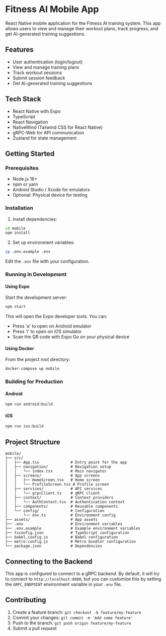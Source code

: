 # Fitness AI Mobile App

React Native mobile application for the Fitness AI training system. This app allows users to view and manage their workout plans, track progress, and get AI-generated training suggestions.

## Features

- User authentication (login/logout)
- View and manage training plans
- Track workout sessions
- Submit session feedback
- Get AI-generated training suggestions

## Tech Stack

- React Native with Expo
- TypeScript
- React Navigation
- NativeWind (Tailwind CSS for React Native)
- gRPC-Web for API communication
- Zustand for state management

## Getting Started

### Prerequisites

- Node.js 16+
- npm or yarn
- Android Studio / Xcode for emulators
- Optional: Physical device for testing

### Installation

1. Install dependencies:

```bash
cd mobile
npm install
```

2. Set up environment variables:

```bash
cp .env.example .env
```

Edit the `.env` file with your configuration.

### Running in Development

#### Using Expo

Start the development server:

```bash
npm start
```

This will open the Expo developer tools. You can:
- Press 'a' to open on Android emulator
- Press 'i' to open on iOS simulator
- Scan the QR code with Expo Go on your physical device

#### Using Docker

From the project root directory:

```bash
docker-compose up mobile
```

### Building for Production

#### Android

```bash
npm run android:build
```

#### iOS

```bash
npm run ios:build
```

## Project Structure

```
mobile/
├── src/
│   ├── App.tsx              # Entry point for the app
│   ├── navigation/          # Navigation setup
│   │   └── index.tsx        # Main navigator
│   ├── screens/             # App screens
│   │   ├── HomeScreen.tsx   # Home screen
│   │   └── ProfileScreen.tsx # Profile screen
│   ├── services/            # API services
│   │   └── grpcClient.ts    # gRPC client
│   ├── context/             # Context providers
│   │   └── AuthContext.tsx  # Authentication context
│   ├── components/          # Reusable components
│   └── config/              # Configuration
│       └── env.ts           # Environment config
├── assets/                  # App assets
├── .env                     # Environment variables
├── .env.example             # Example environment variables
├── tsconfig.json            # TypeScript configuration
├── babel.config.js          # Babel configuration
├── metro.config.js          # Metro bundler configuration
└── package.json             # Dependencies
```

## Connecting to the Backend

This app is configured to connect to a gRPC backend. By default, it will try to connect to `http://localhost:8080`, but you can customize this by setting the `GRPC_ENDPOINT` environment variable in your `.env` file.

## Contributing

1. Create a feature branch: `git checkout -b feature/my-feature`
2. Commit your changes: `git commit -m 'Add some feature'`
3. Push to the branch: `git push origin feature/my-feature`
4. Submit a pull request